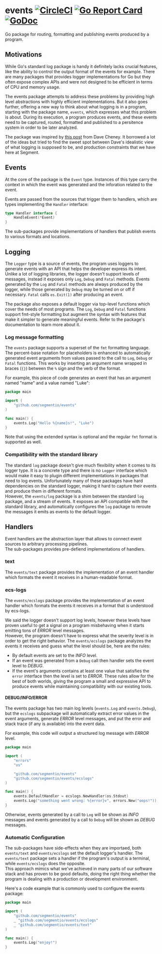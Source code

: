 # events [![CircleCI](https://circleci.com/gh/segmentio/events.svg?style=shield)](https://circleci.com/gh/segmentio/events) [![Go Report Card](https://goreportcard.com/badge/github.com/segmentio/events)](https://goreportcard.com/report/github.com/segmentio/events) [![GoDoc](https://godoc.org/github.com/segmentio/events?status.svg)](https://godoc.org/github.com/segmentio/events)
Go package for routing, formatting and publishing events produced by a program.

## Motivations

While Go's standard log package is handy it definitely lacks crucial features,
like the ability to control the output format of the events for example. There
are many packages that provides logger implementations for Go but they often
expose complex APIs and were not designed to be efficient in terms of CPU and
memory usage.

The events package attempts to address these problems by providing high level
abstractions with highly efficient implementations. But it also goes further,
offering a new way to think about what logging is in a program, starting with
the package name, `events`, which expresses what this problem is about.
During its execution, a program produces events, and these events need to be
captured, routed, formatted and published to a persitence system in order to
be later analyzed.

The package was inspired by [this post](https://dave.cheney.net/2015/11/05/lets-talk-about-logging)
from Dave Cheney. It borrowed a lot of the ideas but tried to find the sweet
spot between Dave's idealistic view of what logging is supposed to be, and
production constraints that we have here at Segment.

## Events

At the core of the package is the `Event` type. Instances of this type carry
the context in which the event was generated and the inforation related to
the event.

Events are passed from the sources that trigger them to handlers, which are
types implementing the `Handler` interface:
```go
type Handler interface {
    HandleEvent(*Event)
}
```
The sub-packages provide implementations of handlers that publish events to
various formats and locations.

## Logging

The `Logger` type is a source of events, the program uses loggers to generate
events with an API that helps the developer express its intent. Unlike a lot of
logging libraries, the logger doesn't support levels of messages, instead it
exposes only `Log`, `Debug` and `Fatal` methods. Events generated by the `Log` and `Fatal`
methods are always produced by the logger, while those generated by `Debug` may
be turned on or off if necessary. `Fatal` calls `os.Exit(1)` after producing an
event.

The package also exposes a default logger via top-level functions which cover
the needs of most programs. The `Log`, `Debug` and `Fatal` functions support
fmt-style formatting but augment the syntax with features that make it simpler
to generate meaningful events. Refer to the package's documentation to learn
more about it.

### Log message formatting

The `events` package supports a superset of the `fmt` formatting language. The
percent-base notation for placeholders is enhanced to automatically generated
event arguments from values passed to the call to `Log`, `Debug` or `Fatal`
functions. This works by inserting an argument name wrapped in braces (`{}`)
between the `%` sign and the verb of the format.

For example, this piece of code generates an event that has an argument named
"name" and a value named "Luke":
```go
package main

import (
    "github.com/segmentio/events"
)

func main() {
    events.Log("Hello %{name}s!", "Luke")
}
```

Note that using the extended syntax is optional and the regular `fmt` format
is supported as well.

### Compatibility with the standard library

The standard `log` package doesn't give much flexibility when it comes to its
logger type. It is a concrete type and there is no `Logger` interface which
would make it easy to plugin different implementations in packages that need to
log events. Unfortunately many of these packages have hard dependencies on the
standard logger, making it hard to capture their events and produce them in
different formats.  
However, the `events/log` package is a shim between the standard `log` package,
and a stream of events. It exposes an API compatible with the standard library,
and automatically configures the `log` package to reroute the messages it emits
as events to the default logger.

## Handlers

Event handlers are the abstraction layer that allows to connect event sources to
arbitrary processing pipelines.  
The sub-packages provides pre-defiend implementations of handlers.

### text

The `events/text` package provides the implementation of an event handler which
formats the event it receives in a human-readable format.

### ecs-logs

The `events/ecslogs` package provides the implementation of an event handler
which formats the events it receives in a format that is understood by ecs-logs.

We said the logger doesn't support log levels, however these levels have proven
useful to get a signal on a program misbehaving when it starts emitting tons of
*ERROR* level messages.  
However, the program doesn't have to express what the severity level is in order
to get the right behavior. The `events/ecslogs` package analyzes the events it
receives and guess what the level should be, here are the rules:
- By default events are set to the *INFO* level.
- If an event was generated from a `Debug` call then handler sets the event
level to *DEBUG*.
- If the event's arguments contains at least one value that satisfies the
`error` interface then the level is set to *ERROR*.
These rules allow for the best of both worlds, giving the program a small and
expressive API to produce events while maintaining compatibility with our
existing tools.

#### DEBUG/INFO/ERROR

The events package has two main log levels (`events.Log` and `events.Debug`),
but the `ecslogs` subpackage will automatically extract error values in the
event arguments, generate _ERROR_ level messages, and put the error and stack
trace (if any is available) into the event data.

For example, this code will output a structured log message with _ERROR_ level.
```go
package main

import (
    "errors"
    "os"

    "github.com/segmentio/events"
    "github.com/segmentio/events/ecslogs"
)

func main() {
    events.DefaultHandler = ecslogs.NewHandler(os.Stdout)
    events.Log("something went wrong: %{error}v", errors.New("oops!"))
}
```

Otherwise, events generated by a call to `Log` will be shown as _INFO_ messages
and events generated by a call to `Debug` will be shown as _DEBUG_ messages.

### Automatic Configuration

The sub-packages have side-effects when they are importaed, both `events/text`
and `events/ecslogs` set the default logger's handler. The `events/text` package
sets a handler if the program's output is a terminal, while `events/ecslogs`
does the opposite.  
This approach mimics what we've achieved in many parts of our software stack and
has proven to be good defaults, doing the right thing whether the program is
dealing with a production or development environment.

Here's a code example that is commonly used to configure the events package:
```go
package main

import (
    "github.com/segmentio/events"
    _ "github.com/segmentio/events/ecslogs"
    _ "github.com/segmentio/events/text"
)

func main() {
    events.Log("enjoy!")
}
```
